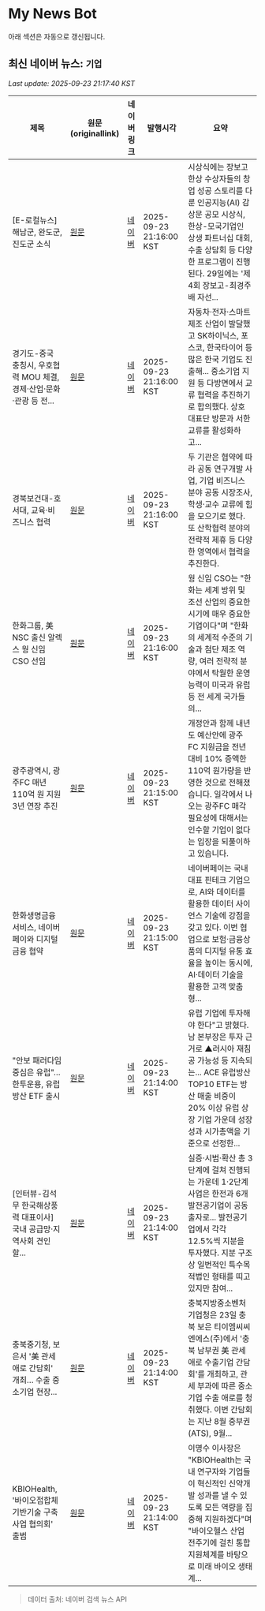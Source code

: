 # My News Bot

아래 섹션은 자동으로 갱신됩니다.

<!-- NEWS:START -->
## 최신 네이버 뉴스: `기업`
_Last update: 2025-09-23 21:17:40 KST_

| 제목 | 원문(originallink) | 네이버 링크 | 발행시각 | 요약 |
|---|---|---|---|---|
| [E-로컬뉴스] 해남군, 완도군, 진도군 소식 | [원문](https://www.ekn.kr/web/view.php?key=20250923029230105) | [네이버](https://www.ekn.kr/web/view.php?key=20250923029230105) | 2025-09-23 21:16:00 KST | 시상식에는 장보고한상 수상자들의 창업 성공 스토리를 다룬 인공지능(AI) 감상문 공모 시상식, 한상-모국기업인 상생 파트너십 대회, 수출 상담회 등 다양한 프로그램이 진행된다. 29일에는 '제4회 장보고-최경주배 자선... |
| 경기도-중국 충칭시, 우호협력 MOU 체결, 경제·산업·문화·관광 등 전... | [원문](http://www.seoulwire.com/news/articleView.html?idxno=672353) | [네이버](http://www.seoulwire.com/news/articleView.html?idxno=672353) | 2025-09-23 21:16:00 KST | 자동차·전자·스마트제조 산업이 발달했고 SK하이닉스, 포스코, 한국타이어 등 많은 한국 기업도 진출해... 중소기업 지원 등 다방면에서 교류 협력을 추진하기로 합의했다. 상호 대표단 방문과 서한 교류를 활성화하고... |
| 경북보건대-호서대, 교육·비즈니스 협력 | [원문](https://daily.hankooki.com/news/articleView.html?idxno=1275086) | [네이버](https://daily.hankooki.com/news/articleView.html?idxno=1275086) | 2025-09-23 21:16:00 KST | 두 기관은 협약에 따라 공동 연구개발 사업, 기업 비즈니스 분야 공동 시장조사, 학생·교수 교류에 힘을 모으기로 했다. 또 산학협력 분야의 전략적 제휴 등 다양한 영역에서 협력을 추진한다. |
| 한화그룹, 美 NSC 출신 알렉스 웡 신임 CSO 선임 | [원문](https://it.chosun.com/news/articleView.html?idxno=2023092147910) | [네이버](https://it.chosun.com/news/articleView.html?idxno=2023092147910) | 2025-09-23 21:16:00 KST | 웡 신임 CSO는 "한화는 세계 방위 및 조선 산업의 중요한 시기에 매우 중요한 기업이다"며 "한화의 세계적 수준의 기술과 첨단 제조 역량, 여러 전략적 분야에서 탁월한 운영 능력이 미국과 유럽 등 전 세계 국가들의... |
| 광주광역시, 광주FC 매년 110억 원 지원 3년 연장 추진 | [원문](https://www.ikbc.co.kr/article/view/kbc202509230061) | [네이버](https://n.news.naver.com/mnews/article/660/0000093496?sid=102) | 2025-09-23 21:15:00 KST | 개정안과 함께 내년도 예산안에 광주FC 지원금을 전년 대비 10% 증액한 110억 원가량을 반영한 것으로 전해졌습니다. 일각에서 나오는 광주FC 매각 필요성에 대해서는 인수할 기업이 없다는 입장을 되풀이하고 있습니다. |
| 한화생명금융서비스, 네이버페이와 디지털금융 협약 | [원문](http://www.enewstoday.co.kr/news/articleView.html?idxno=2333197) | [네이버](http://www.enewstoday.co.kr/news/articleView.html?idxno=2333197) | 2025-09-23 21:15:00 KST | 네이버페이는 국내 대표 핀테크 기업으로, AI와 데이터를 활용한 데이터 사이언스 기술에 강점을 갖고 있다. 이번 협업으로 보험·금융상품의 디지털 유통 효율을 높이는 동시에, AI·데이터 기술을 활용한 고객 맞춤형... |
| "안보 패러다임 중심은 유럽"…한투운용, 유럽 방산 ETF 출시 | [원문](http://www.womentimes.co.kr/news/articleView.html?idxno=91000) | [네이버](http://www.womentimes.co.kr/news/articleView.html?idxno=91000) | 2025-09-23 21:14:00 KST | 유럽 기업에 투자해야 한다"고 밝혔다. 남 본부장은 투자 근거로 ▲러시아 재침공 가능성 등 지속되는... ACE 유럽방산TOP10 ETF는 방산 매출 비중이 20% 이상 유럽 상장 기업 가운데 성장성과 시가총액을 기준으로 선정한... |
| [인터뷰-김석무 한국해상풍력 대표이사] 국내 공급망·지역사회 견인할... | [원문](http://www.epj.co.kr/news/articleView.html?idxno=37059) | [네이버](http://www.epj.co.kr/news/articleView.html?idxno=37059) | 2025-09-23 21:14:00 KST | 실증·시범·확산 총 3단계에 걸쳐 진행되는 가운데 1·2단계 사업은 한전과 6개 발전공기업이 공동 출자로... 발전공기업에서 각각 12.5%씩 지분을 투자했다. 지분 구조상 일번적인 특수목적법인 형태를 띠고 있지만 참여... |
| 충북중기청, 보은서 '美 관세 애로 간담회' 개최… 수출 중소기업 현장... | [원문](https://www.ccdailynews.com/news/articleView.html?idxno=2369723) | [네이버](https://www.ccdailynews.com/news/articleView.html?idxno=2369723) | 2025-09-23 21:14:00 KST | 충북지방중소벤처기업청은 23일 충북 보은 티이엠씨씨엔에스(주)에서 '충북 남부권 美 관세 애로 수출기업 간담회'를 개최하고, 관세 부과에 따른 중소기업 수출 애로를 청취했다. 이번 간담회는 지난 8월 중부권(ATS), 9월... |
| KBIOHealth, '바이오접합체 기반기술 구축사업 협의회' 출범 | [원문](https://www.ccdailynews.com/news/articleView.html?idxno=2369727) | [네이버](https://www.ccdailynews.com/news/articleView.html?idxno=2369727) | 2025-09-23 21:14:00 KST | 이명수 이사장은 "KBIOHealth는 국내 연구자와 기업들이 혁신적인 신약개발 성과를 낼 수 있도록 모든 역량을 집중해 지원하겠다"며 "바이오헬스 산업 전주기에 걸친 통합지원체계를 바탕으로 미래 바이오 생태계... |

> 데이터 출처: 네이버 검색 뉴스 API
<!-- NEWS:END -->
